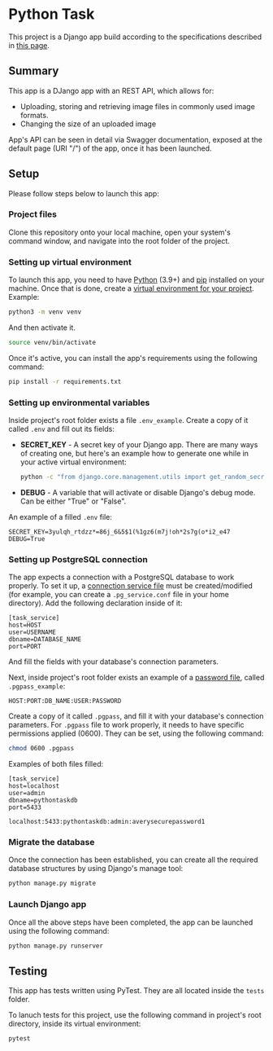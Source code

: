 # Python Task
This project is a Django app build according to the specifications described in [this page](https://gitlab.futuremind.dev/fm-public/python-task).

## Summary
This app is a DJango app with an REST API, which allows for:

- Uploading, storing and retrieving image files in commonly used image formats.
- Changing the size of an uploaded image

App's API can be seen in detail via Swagger documentation, exposed at the default page (URI "/") of the app, once it has been launched.

## Setup
Please follow steps below to launch this app:

### Project files
Clone this repository onto your local machine, open your system's command window, and navigate into the root folder of the project.

### Setting up virtual environment
To launch this app, you need to have [Python](https://www.python.org/) (3.9+) and [pip](https://pip.pypa.io/en/stable/getting-started/) installed on your machine.
Once that is done, create a [virtual environment for your project](https://docs.python.org/3/library/venv.html). Example:

```bash
python3 -m venv venv
```

And then activate it.

```bash
source venv/bin/activate
```

Once it's active, you can install the app's requirements using the following command:

```bash
pip install -r requirements.txt
```

### Setting up environmental variables
Inside project's root folder exists a file `.env_example`. Create a copy of it called `.env` and fill out its fields:

- **SECRET_KEY** - A secret key of your Django app. There are many ways of creating one, but here's an example how to generate one 
while in your active virtual environment:
  ```bash
  python -c "from django.core.management.utils import get_random_secret_key; print(get_random_secret_key())"
  ```
- **DEBUG** - A variable that will activate or disable Django's debug mode. Can be either "True" or "False".

An example of a filled `.env` file:

```
SECRET_KEY=3yulqh_rtdzz*=86j_6&5$1(%1gz6(m7j!oh*2s7g(o*i2_e47
DEBUG=True
```

### Setting up PostgreSQL connection
The app expects a connection with a PostgreSQL database to work properly.
To set it up, a [connection service file](https://www.postgresql.org/docs/current/libpq-pgservice.html) must be created/modified (for example, you can create a `.pg_service.conf` file in your home directory).
Add the following declaration inside of it:
```
[task_service]
host=HOST
user=USERNAME
dbname=DATABASE_NAME
port=PORT
```
And fill the fields with your database's connection parameters.

Next, inside project's root folder exists an example of a [password file](https://www.postgresql.org/docs/current/libpq-pgpass.html), called `.pgpass_example`: 
```
HOST:PORT:DB_NAME:USER:PASSWORD
```
Create a copy of it called `.pgpass`, and fill it with your database's connection parameters.
For `.pgpass` file to work properly, it needs to have specific permissions applied (0600). They can be set, using the following command:
```bash
chmod 0600 .pgpass
```

Examples of both files filled:
```
[task_service]
host=localhost
user=admin
dbname=pythontaskdb
port=5433
```
```
localhost:5433:pythontaskdb:admin:averysecurepassword1
```

### Migrate the database
Once the connection has been established, you can create all the required database structures by using Django's manage tool:
```bash
python manage.py migrate
```

### Launch Django app
Once all the above steps have been completed, the app can be launched using the following command:
```bash
python manage.py runserver
```

## Testing
This app has tests written using PyTest. They are all located inside the `tests` folder.

To lanuch tests for this project, use the following command in project's root directory, inside its virtual environment:
```bash
pytest
```
